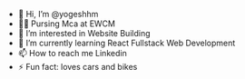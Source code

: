 - 👋 Hi, I’m @yogeshhm
- 🧑‍🎓 Pursing Mca at EWCM 
- 👀 I’m interested in Website Building
- 🌱 I’m currently learning React Fullstack Web Development
- 📫 How to reach me Linkedin
- ⚡ Fun fact: loves cars and bikes

<!---
yogeshhm/yogeshhm is a ✨ special ✨ repository because its `README.md` (this file) appears on your GitHub profile.
You can click the Preview link to take a look at your changes.
--->
